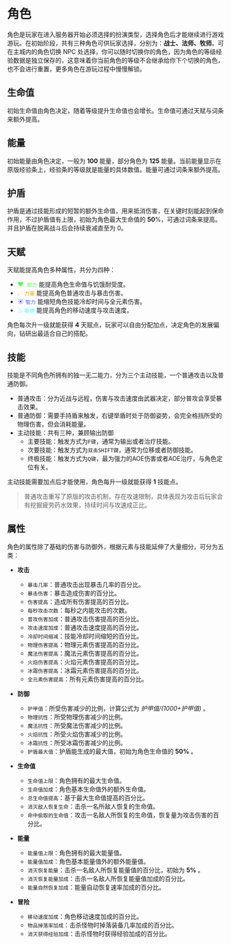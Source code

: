 # 角色

角色是玩家在进入服务器开始必须选择的扮演类型，选择角色后才能继续进行游戏游玩。在初始阶段，共有三种角色可供玩家选择，分别为：**战士、法师、牧师**。可在主城内的角色切换 NPC 处选择，你可以随时切换你的角色，因为角色的等级经验数据是独立保存的，这意味着你当前角色的等级不会继承给你下个切换的角色，也不会进行重置，更多角色在游玩过程中慢慢解锁。

## 生命值

初始生命值由角色决定，随着等级提升生命值也会增长。生命值可通过天赋与词条来额外提高。

## 能量

初始能量由角色决定，一般为 **100** 能量，部分角色为 **125** 能量。当前能量显示在原版经验条上，经验条的等级就是能量的具体数值。能量可通过词条来额外提高。

## 护盾

护盾是通过技能形成的短暂的额外生命值，用来抵消伤害，在关键时刻能起到保命作用，不过护盾值有上限，初始为角色最大生命值的 **50**%，可通过词条来提高。并且护盾在脱离战斗后会持续衰减直至为 0。

## 天赋

天赋能提高角色多种属性，共分为四种：

- <font color=#55ff55 >♥ &nbsp;`耐力`</font> 能提高角色生命值与饥饿耐受度。
- <font color=#ffaa00 >☄ `力量`</font> 能提高角色普通攻击与暴击伤害。
- <font color=#5555ff >☀ `智力`</font> 能缩短角色技能冷却时间与全元素伤害。
- <font color=#55ffff >♨ `敏捷`</font> 能提高角色的移动速度与攻击速度。

角色每次升一级就能获得 **4** 天赋点，玩家可以自由分配加点，决定角色的发展偏向，钻研出最适合自己的搭配。

## 技能

技能是不同角色所拥有的独一无二能力，分为三个主动技能，一个普通攻击以及普通防御。

- 普通攻击：分为近战与远程，伤害与攻击速度由武器决定，部分普攻会享受暴击效果。
- 普通防御：需要手持盾来触发，右键举盾时处于防御姿势，会完全格挡所受的物理伤害，但会消耗能量。
- 主动技能：共有三种，兼顾输出防御
    - 主要技能：触发方式为`F键`，通常为输出或者治疗技能。
    - 次要技能：触发方式为`双击SHIFT键`，通常为位移或者防御技能。
    - 终极技能：触发方式为`Q键`，最为强力的AOE伤害或者AOE治疗，与角色定位有关。

主动技能需要加点后才能使用，角色每升一级就能获得 **1** 技能点。

> 普通攻击重写了原版的攻击机制，存在攻速限制，具体表现为攻击后玩家会有挖掘疲劳药水效果，持续时间与攻速成正比。

## 属性

角色的属性除了基础的伤害与防御外，根据元素与技能延伸了大量细分，可分为五类：

- **攻击**
    - `暴击几率`：普通攻击出现暴击几率的百分比。
    - `暴击伤害`：暴击造成伤害的百分比。
    - `伤害提高`：造成所有伤害提高的百分比。
    - `每秒攻击次数`：每秒之内能攻击的次数。
    - `普攻伤害加成`：普通攻击伤害提高的百分比。
    - `攻击速度加成`：普通攻击速度提高的百分比。
    - `冷却时间缩减`：技能冷却时间缩短的百分比。
    - `物理伤害提高`：物理元素伤害提高的百分比。
    - `魔法伤害提高`：魔法元素伤害提高的百分比。
    - `火焰伤害提高`：火焰元素伤害提高的百分比。
    - `冰霜伤害提高`：冰霜元素伤害提高的百分比。
    - `全元素伤害提高`：所有元素伤害提高的百分比。

- **防御**
    - `护甲值`：所受伤害减少的比例，计算公式为 *护甲值/(1000+护甲值)* 。
    - `物理抗性`：所受物理伤害减少的比例。
    - `魔法抗性`：所受魔法伤害减少的比例。
    - `火焰抗性`：所受火焰伤害减少的比例。
    - `冰霜抗性`：所受冰霜伤害减少的比例。
    - `护盾最大值`：护盾能生成的最大值，初始为角色生命值的 **50%** 。

- **生命值**
    - `生命值上限`：角色拥有的最大生命值。
    - `生命值加成`：角色基本生命值外的额外生命值。
    - `总生命值提高`：基于最大生命值提高的百分比。
    - `消灭敌人恢复生命`：击杀一名所敌人恢复的生命值。
    - `命中偷取的生命值`：攻击一名敌人所恢复的生命值，恢复量为攻击伤害的百分比。

- **能量**
    - `能量值上限`：角色拥有的最大能量值。
    - `能量值加成`：角色基本能量值外的额外能量值。
    - `消灭恢复能量`：击杀一名敌人所恢复能量值的百分比，初始为 **5%** 。
    - `消灭恢复能量加成`：击杀一名敌人所恢复能量值加成的百分比。
    - `能量自然恢复加成`：能量自动恢复速率加成的百分比。

- **冒险**
    - `移动速度加成`：角色移动速度加成的百分比。
    - `物品掉落率加成`：击杀怪物时掉落装备几率加成的百分比。
    - `消灭获得经验加成`：击杀怪物时获得经验加成的百分比。